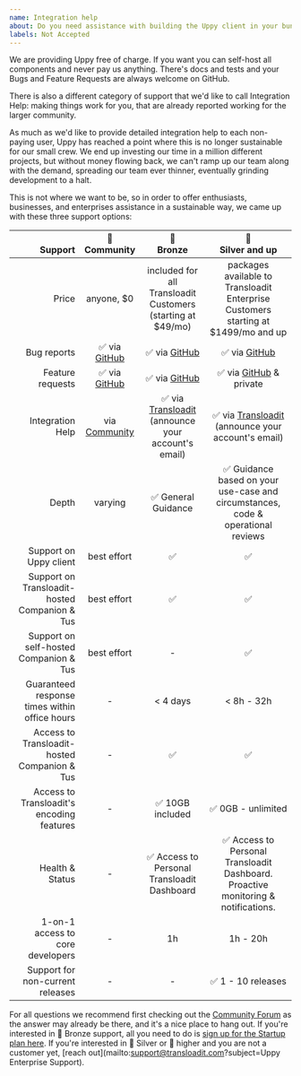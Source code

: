 ```yaml
---
name: Integration help
about: Do you need assistance with building the Uppy client in your bundler, or running Companion on your own preferred server platform?
labels: Not Accepted
---
```


We are providing Uppy free of charge. If you want you can self-host all components and never pay us anything. There's docs and tests and your Bugs and Feature Requests are always welcome on GitHub. 

There is also a different category of support that we'd like to call Integration Help: making things work for you, that are already reported working for the larger community.

As much as we'd like to provide detailed integration help to each non-paying user, Uppy has reached a point where this is no longer sustainable for our small crew. We end up investing our time in a million different projects, but without money flowing back, we can't ramp up our team along with the demand, spreading our team ever thinner, eventually grinding development to a halt.

This is not where we want to be, so in order to offer enthusiasts, businesses, and enterprises assistance in a sustainable way, we came up with these three support options:

|                                   <br>Support |     🦄<br>Community      |                          🥉<br>Bronze                           |                                🥈<br>Silver and up                                 |
|----------------------------------------------:|:------------------------:|:---------------------------------------------------------------:|:----------------------------------------------------------------------------------:|
|                                         Price |        anyone, $0        |   included for all Transloadit Customers (starting at $49/mo)   | packages available to Transloadit Enterprise Customers starting at $1499/mo and up |
|                                   Bug reports |   ✅ via [GitHub][bugs]   |                      ✅ via [GitHub][bugs]                       |                                ✅ via [GitHub][bugs]                                |
|                              Feature requests | ✅ via [GitHub][features] |                    ✅ via [GitHub][features]                     |                         ✅ via [GitHub][features] & private                         |
|                              Integration Help |  via [Community][forum]  | ✅ via [Transloadit][support]<br>(announce your account's email) |          ✅ via [Transloadit][support]<br>(announce your account's email)           |
|                                         Depth |         varying          |                       ✅ General Guidance                        |  ✅ Guidance based on your use-case and circumstances, code & operational reviews   |
|                        Support on Uppy client |       best effort        |                                ✅                                |                                         ✅                                          |
| Support on Transloadit-hosted Companion & Tus |       best effort        |                                ✅                                |                                         ✅                                          |
|        Support on self-hosted Companion & Tus |       best effort        |                                -                                |                                         ✅                                          |
| Guaranteed response times within office hours |            -             |                            < 4 days                             |                                     < 8h - 32h                                     |
|  Access to Transloadit-hosted Companion & Tus |            -             |                                ✅                                |                                         ✅                                          |
|     Access to Transloadit's encoding features |            -             |                         ✅ 10GB included                         |                                 ✅ 0GB - unlimited                                  |
|                               Health & Status |            -             |           ✅ Access to Personal Transloadit Dashboard            | ✅ Access to Personal Transloadit Dashboard. Proactive monitoring & notifications.  |
|              1-on-1 access to core developers |            -             |                               1h                                |                                      1h - 20h                                      |
|              Support for non-current releases |            -             |                                -                                |                                 ✅ 1 - 10 releases                                  |

For all questions we recommend first checking out the [Community Forum][forum] as the answer may already be there, and it's a nice place to hang out. If you're interested in 🥉 Bronze support, all you need to do is [sign up for the Startup plan here][pricing]. If you're interested in 🥈 Silver or 🥇 higher and you are not a customer yet, [reach out](mailto:support@transloadit.com?subject=Uppy Enterprise Support).

[bugs]: https://github.com/transloadit/uppy/issues/new?template=bug_reports.md  "Bugs welcome in the issue tracker on GitHub"
[features]: https://github.com/transloadit/uppy/issues/new?template=feature_request.md "Feature requests welcome in the issue tracker on GitHub"
[forum]: https://community.transloadit.com/c/uppy "Community Forum"
[pricing]: https://transloadit/pricing/ "Transloadit plans & signup"
[support]: https://transloadit/support/ "Transloadit Support"


